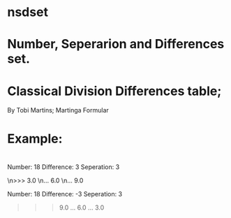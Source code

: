 # nsdset
# Number, Seperarion and Differences set.
# Classical Division Differences table;
 By Tobi Martins; Martinga Formular
#
# Example:
#
 Number: 18
 Difference: 3
 Seperation: 3

\n>>> 3.0
\n... 6.0
\n... 9.0

 Number: 18
 Difference: -3
 Seperation: 3

>>> 9.0
... 6.0
... 3.0


